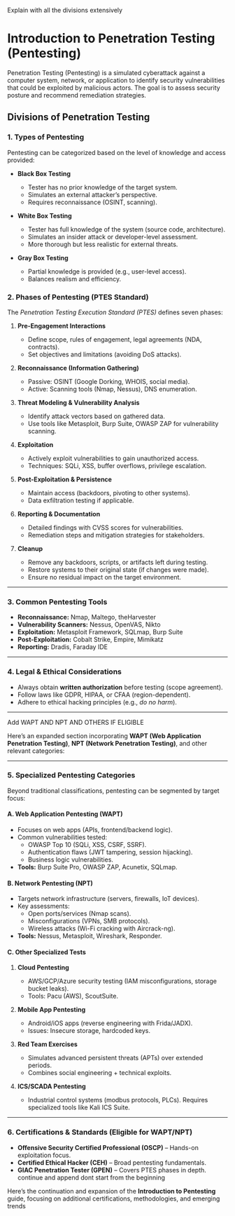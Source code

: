 Explain with all the divisions extensively

 # **Introduction to Penetration Testing (Pentesting)**  

Penetration Testing (Pentesting) is a simulated cyberattack against a computer system, network, or application to identify security vulnerabilities that could be exploited by malicious actors. The goal is to assess security posture and recommend remediation strategies.  

## **Divisions of Penetration Testing**  

### **1. Types of Pentesting**  
Pentesting can be categorized based on the level of knowledge and access provided:  

- **Black Box Testing**  
  - Tester has no prior knowledge of the target system.  
  - Simulates an external attacker’s perspective.  
  - Requires reconnaissance (OSINT, scanning).  

- **White Box Testing**  
  - Tester has full knowledge of the system (source code, architecture).  
  - Simulates an insider attack or developer-level assessment.  
  - More thorough but less realistic for external threats.  

- **Gray Box Testing**  
  - Partial knowledge is provided (e.g., user-level access).  
  - Balances realism and efficiency.  

### **2. Phases of Pentesting (PTES Standard)**  
The *Penetration Testing Execution Standard (PTES)* defines seven phases:  

1. **Pre-Engagement Interactions**  
   - Define scope, rules of engagement, legal agreements (NDA, contracts).  
   - Set objectives and limitations (avoiding DoS attacks).  

2. **Reconnaissance (Information Gathering)**  
   - Passive: OSINT (Google Dorking, WHOIS, social media).  
   - Active: Scanning tools (Nmap, Nessus), DNS enumeration.  

3. **Threat Modeling & Vulnerability Analysis**  
   - Identify attack vectors based on gathered data.  
   - Use tools like Metasploit, Burp Suite, OWASP ZAP for vulnerability scanning.  

4. **Exploitation**  
   - Actively exploit vulnerabilities to gain unauthorized access.  
   - Techniques: SQLi, XSS, buffer overflows, privilege escalation.  

5. **Post-Exploitation & Persistence**  
   - Maintain access (backdoors, pivoting to other systems).  
   - Data exfiltration testing if applicable.  

6. **Reporting & Documentation**  
   - Detailed findings with CVSS scores for vulnerabilities.  
   - Remediation steps and mitigation strategies for stakeholders.  

7. **Cleanup**  
   - Remove any backdoors, scripts, or artifacts left during testing.  
   - Restore systems to their original state (if changes were made).  
   - Ensure no residual impact on the target environment.  

---

### **3. Common Pentesting Tools**  
- **Reconnaissance:** Nmap, Maltego, theHarvester  
- **Vulnerability Scanners:** Nessus, OpenVAS, Nikto  
- **Exploitation:** Metasploit Framework, SQLmap, Burp Suite  
- **Post-Exploitation:** Cobalt Strike, Empire, Mimikatz  
- **Reporting:** Dradis, Faraday IDE  

---

### **4. Legal & Ethical Considerations**  
- Always obtain **written authorization** before testing (scope agreement).  
- Follow laws like GDPR, HIPAA, or CFAA (region-dependent).  
- Adhere to ethical hacking principles (e.g., *do no harm*).  

---

Add WAPT AND NPT AND OTHERS IF ELIGIBLE

 Here’s an expanded section incorporating **WAPT (Web Application Penetration Testing)**, **NPT (Network Penetration Testing)**, and other relevant categories:

---

### **5. Specialized Pentesting Categories**  
Beyond traditional classifications, pentesting can be segmented by target focus:  

#### **A. Web Application Pentesting (WAPT)**  
- Focuses on web apps (APIs, frontend/backend logic).  
- Common vulnerabilities tested:  
  - OWASP Top 10 (SQLi, XSS, CSRF, SSRF).  
  - Authentication flaws (JWT tampering, session hijacking).  
  - Business logic vulnerabilities.  
- **Tools:** Burp Suite Pro, OWASP ZAP, Acunetix, SQLmap.  

#### **B. Network Pentesting (NPT)**  
- Targets network infrastructure (servers, firewalls, IoT devices).  
- Key assessments:  
  - Open ports/services (Nmap scans).  
  - Misconfigurations (VPNs, SMB protocols).  
  - Wireless attacks (Wi-Fi cracking with Aircrack-ng).  
- **Tools:** Nessus, Metasploit, Wireshark, Responder.  

#### **C. Other Specialized Tests**  
1. **Cloud Pentesting**  
   - AWS/GCP/Azure security testing (IAM misconfigurations, storage bucket leaks).  
   - Tools: Pacu (AWS), ScoutSuite.  

2. **Mobile App Pentesting**  
   - Android/iOS apps (reverse engineering with Frida/JADX).  
   - Issues: Insecure storage, hardcoded keys.  

3. **Red Team Exercises**  
   - Simulates advanced persistent threats (APTs) over extended periods.  
   - Combines social engineering + technical exploits.  

4. **ICS/SCADA Pentesting**  
   - Industrial control systems (modbus protocols, PLCs). Requires specialized tools like Kali ICS Suite.  

---

### **6. Certifications & Standards** (**Eligible for WAPT/NPT**)   
- **Offensive Security Certified Professional (OSCP)** – Hands-on exploitation focus.    
- **Certified Ethical Hacker (CEH)** – Broad pentesting fundamentals.    
- **GIAC Penetration Tester (GPEN)** – Covers PTES phases in depth.    
continue and append dont start from the beginning

 Here’s the continuation and expansion of the **Introduction to Pentesting** guide, focusing on additional certifications, methodologies, and emerging trends
